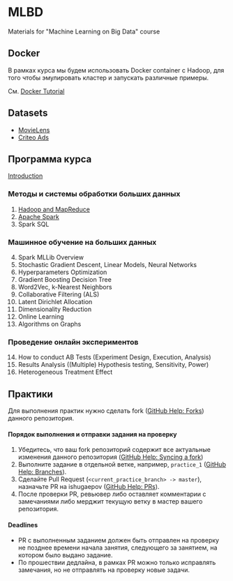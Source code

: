 # MLBD
Materials for "Machine Learning on Big Data" course

## Docker

В рамках курса мы будем использовать Docker container с Hadoop, для того чтобы эмулировать кластер и запускать различные примеры.

См. [Docker Tutorial](https://github.com/ishugaepov/MLBD/blob/master/docker/Docker-tutorial.md)

## Datasets

* [MovieLens](https://drive.google.com/file/d/1uNG51xzfUahzexIv-Ka1ylpvn8mVdFOQ/view?usp=sharing)
* [Criteo Ads](https://labs.criteo.com/2014/02/download-kaggle-display-advertising-challenge-dataset/)

## Программа курса

[Introduction](https://github.com/ishugaepov/MLBD/tree/master/intro/slides)

### Методы и системы обработки больших данных

1. [Hadoop and MapReduce](https://github.com/ishugaepov/MLBD/tree/master/hadoop_map_reduce)
2. [Apache Spark](https://github.com/ishugaepov/MLBD/tree/master/apache_spark)
3. Spark SQL

### Машинное обучение на больших данных

4. Spark MLLib Overview
5. Stochastic Gradient Descent, Linear Models, Neural Networks
6. Hyperparameters Optimization
7. Gradient Boosting Decision Tree
8. Word2Vec, k-Nearest Neighbors
9. Collaborative Filtering (ALS)
10. Latent Dirichlet Allocation
11. Dimensionality Reduction
12. Online Learning
13. Algorithms on Graphs

### Проведение онлайн экспериментов

14. How to conduct AB Tests (Experiment Design, Execution, Analysis)
15. Results Analysis ((Multiple) Hypothesis testing, Sensitivity, Power)
16. Heterogeneous Treatment Effect

## Практики

Для выполнения практик нужно сделать fork ([GitHub Help: Forks](https://help.github.com/en/github/collaborating-with-issues-and-pull-requests/working-with-forks)) данного репозитория.

#### Порядок выполнения и отправки задания на проверку

1. Убедитесь, что ваш fork репозиторий содержит все актуальные изменения данного репозитория ([GitHub Help: Syncing a fork](https://help.github.com/en/github/collaborating-with-issues-and-pull-requests/syncing-a-fork))
2. Выполните задание в отдельной ветке, например, `practice_1` ([GitHub Help: Branches](https://git-scm.com/book/en/v2/Git-Branching-Basic-Branching-and-Merging)).
3. Сделайте Pull Request (`<current_practice_branch> -> master`), назначьте PR на ishugaepov ([GitHub Help: PRs](https://help.github.com/en/github/collaborating-with-issues-and-pull-requests/creating-a-pull-request)). 
4. После проверки PR, ревьювер либо оставляет комментарии с замечаниями либо мерджит текущую ветку в мастер вашего репозитория.

#### Deadlines

* PR с выполненным заданием должен быть отправлен на проверку не позднее времени начала занятия, следующего за занятием, на котором было выдано задание.
* По прошествии дедлайна, в рамках PR можно только исправлять замечания, но не отправлять на проверку новые задачи.
